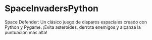 # SpaceInvadersPython
Space Defender: Un clásico juego de disparos espaciales creado con Python y Pygame. ¡Evita asteroides, derrota enemigos y alcanza la puntuación más alta!
